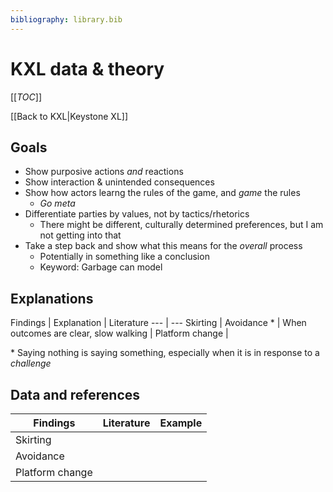 ```yaml
---
bibliography: library.bib
---
```


# KXL data & theory

[[_TOC_]]

[[Back to KXL|Keystone XL]]

## Goals

* Show purposive actions _and_ reactions
* Show interaction & unintended consequences
* Show how actors learng the rules of the game, and _game_ the rules
    * _Go meta_
* Differentiate parties by values, not by tactics/rhetorics
    * There might be different, culturally determined preferences, but I am not getting into that 
* Take a step back and show what this means for the _overall_ process
    * Potentially in something like a conclusion
    * Keyword: Garbage can model

## Explanations

Findings        | Explanation                           | Literature
---             | ---
Skirting        | 
Avoidance *     | When outcomes are clear, slow walking | 
Platform change |

\* Saying nothing is saying something, especially when it is in response to a _challenge_

## Data and references

Findings        | Literature    | Example
---             | ---           | ---
Skirting        | 
Avoidance       |  
Platform change |
